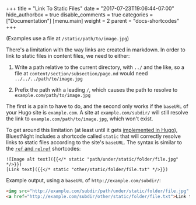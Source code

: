 +++
title = "Link To Static Files"
date = "2017-07-23T19:06:44-07:00"
hide_authorbox = true
disable_comments = true
categories = ["Documentation"]
[menu.main]
  weight = 2
  parent = "docs-shortcodes"
+++

(Examples use a file at `/static/path/to/image.jpg`)

There's a limitation with the way links are created in markdown. In order to link to static files in content files, we need to either:

1. Write a path relative to the current directory, with `../` and the like, so a file at `content/section/subsection/page.md` would need `../../../path/to/image.jpg`

1. Prefix the path with a leading `/`, which causes the path to resolve to `example.com/path/to/image.jpg`

The first is a pain to have to do, and the second only works if the `baseURL` of your Hugo site is `example.com`. A site at `example.com/subdir/` will still resolve the link to `example.com/path/to/image.jpg`, which won't exist.

To get around this limitation (at least until it gets [implemented in Hugo](https://github.com/gohugoio/hugo/issues/3732)), BluestNight includes a shortcode called `static` that will correctly resolve links to static files according to the site's `baseURL`. The syntax is similar to the [`ref` and `relref`](https://gohugo.io/content-management/shortcodes/#ref-and-relref) shortcodes:

```
![Image alt text]({{</* static "path/under/static/folder/file.jpg" */>}})
[Link text]({{</* static "other/static/folder/file.txt" */>}})
```

Example output, using a `baseURL` of `http://example.com/subdir/`:

```html
<img src="http://example.com/subdir/path/under/static/folder/file.jpg" alt="Image alt text" />
<a href="http://example.com/subdir/other/static/folder/file.txt">Link text</a>
```
